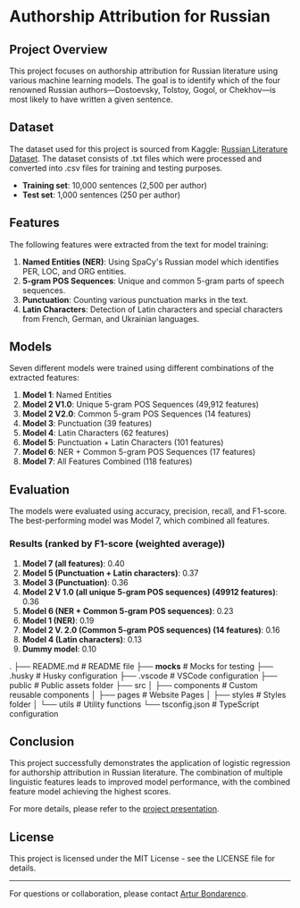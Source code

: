 # Authorship Attribution for Russian

## Project Overview

This project focuses on authorship attribution for Russian literature using various machine learning models. The goal is to identify which of the four renowned Russian authors—Dostoevsky, Tolstoy, Gogol, or Chekhov—is most likely to have written a given sentence.

## Dataset

The dataset used for this project is sourced from Kaggle: [Russian Literature Dataset](https://www.kaggle.com/datasets/d0rj3228/russian-literature). The dataset consists of .txt files which were processed and converted into .csv files for training and testing purposes.

- **Training set**: 10,000 sentences (2,500 per author)
- **Test set**: 1,000 sentences (250 per author)

## Features

The following features were extracted from the text for model training:

1. **Named Entities (NER)**: Using SpaCy's Russian model which identifies PER, LOC, and ORG entities.
2. **5-gram POS Sequences**: Unique and common 5-gram parts of speech sequences.
3. **Punctuation**: Counting various punctuation marks in the text.
4. **Latin Characters**: Detection of Latin characters and special characters from French, German, and Ukrainian languages.

## Models

Seven different models were trained using different combinations of the extracted features:

1. **Model 1**: Named Entities
2. **Model 2 V1.0**: Unique 5-gram POS Sequences (49,912 features)
3. **Model 2 V2.0**: Common 5-gram POS Sequences (14 features)
4. **Model 3**: Punctuation (39 features)
5. **Model 4**: Latin Characters (62 features)
6. **Model 5**: Punctuation + Latin Characters (101 features)
7. **Model 6**: NER + Common 5-gram POS Sequences (17 features)
8. **Model 7**: All Features Combined (118 features)

## Evaluation

The models were evaluated using accuracy, precision, recall, and F1-score. The best-performing model was Model 7, which combined all features.

### Results (ranked by F1-score (weighted average))

1. **Model 7 (all features)**: 0.40
2. **Model 5 (Punctuation + Latin characters)**: 0.37
3. **Model 3 (Punctuation)**: 0.36
4. **Model 2 V 1.0 (all unique 5-gram POS sequences) (49912 features)**: 0.36
5. **Model 6 (NER + Common 5-gram POS sequences)**: 0.23
6. **Model 1 (NER)**: 0.19
7. **Model 2 V. 2.0 (Common 5-gram POS sequences) (14 features)**: 0.16
8. **Model 4 (Latin characters)**: 0.13
9. **Dummy model**: 0.10

.
├── README.md                       # README file
├── __mocks__                       # Mocks for testing
├── .husky                          # Husky configuration
├── .vscode                         # VSCode configuration
├── public                          # Public assets folder
├── src
│   ├── components                  # Custom reusable components
│   ├── pages                       # Website Pages
│   ├── styles                      # Styles folder
│   └── utils                       # Utility functions
└── tsconfig.json                   # TypeScript configuration

## Conclusion

This project successfully demonstrates the application of logistic regression for authorship attribution in Russian literature. The combination of multiple linguistic features leads to improved model performance, with the combined feature model achieving the highest scores.

For more details, please refer to the [project presentation](presentation/Authorship-attribution-for-Russian.pdf).

## License

This project is licensed under the MIT License - see the LICENSE file for details.

---

For questions or collaboration, please contact [Artur Bondarenco](mailto:artur.bondarenco@gmail.com).
